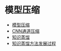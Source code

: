 # 模型压缩

- [模型压缩](./模型压缩.html) 
- [CNN通道压缩](./CNN通道压缩.html) 
- [知识蒸馏](./知识蒸馏.html) 
- [知识蒸馏方法发展过程](./知识蒸馏方法.html) 


